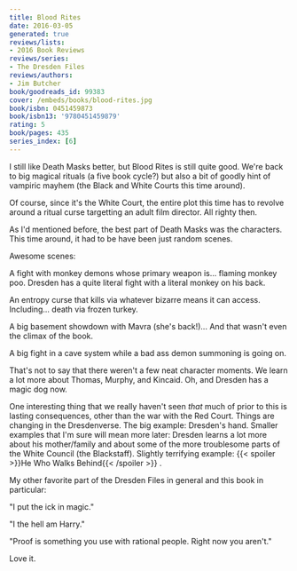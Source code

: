 ```yaml
---
title: Blood Rites
date: 2016-03-05
generated: true
reviews/lists:
- 2016 Book Reviews
reviews/series:
- The Dresden Files
reviews/authors:
- Jim Butcher
book/goodreads_id: 99383
cover: /embeds/books/blood-rites.jpg
book/isbn: 0451459873
book/isbn13: '9780451459879'
rating: 5
book/pages: 435
series_index: [6]
---
```

I still like Death Masks better, but Blood Rites is still quite good. We're back to big magical rituals (a five book cycle?) but also a bit of goodly hint of vampiric mayhem (the Black and White Courts this time around).  

Of course, since it's the White Court, the entire plot this time has to revolve around a ritual curse targetting an adult film director. All righty then.  

<!--more-->

As I'd mentioned before, the best part of Death Masks was the characters. This time around, it had to be have been just random scenes.  

Awesome scenes:  

A fight with monkey demons whose primary weapon is... flaming monkey poo. Dresden has a quite literal fight with a literal monkey on his back.  

An entropy curse that kills via whatever bizarre means it can access. Including... death via frozen turkey.  

A big basement showdown with Mavra (she's back!)... And that wasn't even the climax of the book.  

A big fight in a cave system while a bad ass demon summoning is going on.  

That's not to say that there weren't a few neat character moments. We learn a lot more about Thomas, Murphy, and Kincaid. Oh, and Dresden has a magic dog now.  

One interesting thing that we really haven't seen _that_ much of prior to this is lasting consequences, other than the war with the Red Court. Things are changing in the Dresdenverse. The big example: Dresden's hand. Smaller examples that I'm sure will mean more later: Dresden learns a lot more about his mother/family and about some of the more troublesome parts of the White Council (the Blackstaff). Slightly terrifying example:  {{< spoiler >}}He Who Walks Behind{{< /spoiler >}}  .  

My other favorite part of the Dresden Files in general and this book in particular:  

"I put the ick in magic."  

"I the hell am Harry."  

"Proof is something you use with rational people. Right now you aren't."  

Love it.